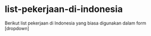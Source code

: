 # list-pekerjaan-di-indonesia
Berikut list pekerjaan di Indonesia yang biasa digunakan dalam form [dropdown]
